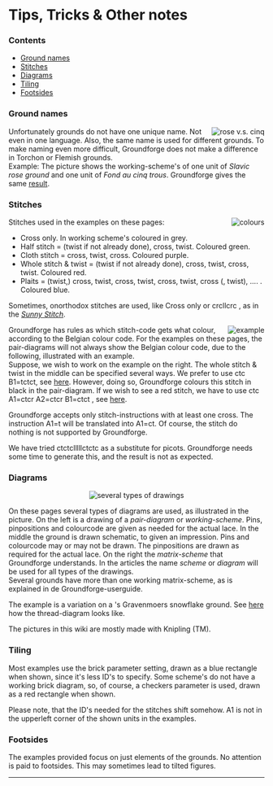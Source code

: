 # Tips, Tricks & Other notes

### Contents
* [Ground names](#ground-names)
* [Stitches](#stitches)
* [Diagrams](#diagrams)
* [Tiling](#tiling)
* [Footsides](#footsides)

### Ground names
<img alt="rose v.s. cinq" align="right" src="https://maetempels.github.io/MAE-gf/images_wt/gf-slaaf-vierge.png"> 

Unfortunately grounds do not have one unique name. Not even in one language. Also, the same name is used for different grounds. To make naming even more difficult, Groundforge does not make a difference in Torchon or Flemish grounds.         
Example: The picture shows the working-scheme's of one unit of _Slavic rose ground_ and one unit of _Fond au cinq trous_. Groundforge gives the same [result][ex-5G].

### Stitches
<img alt="colours" align="right" src="https://maetempels.github.io/MAE-gf/images_wt/gf-kleurtjes.png">

Stitches used in the examples on these pages:
* Cross only. In working scheme's coloured in <span class="b-grey">grey.</span>
* Half stitch = (twist if not already done), cross, twist. Coloured <span class="b-gree">green</span>.
* Cloth stitch = cross, twist, cross. Coloured <span class="b-purp">purple</span>.
* Whole stitch & twist = (twist if not already done), cross, twist, cross, twist. Coloured <span class="b-red">red</span>.
* Plaits = (twist,) cross, twist, cross, twist, cross, twist, cross (, twist), .... . Coloured <span class="b-blue">blue</span>.

Sometimes, onorthodox stitches are used, like <span class="stch">Cross only</span> or <span class="stch">crcllcrc</span> , as in the [_Sunny Stitch_][ex-sun]. 

<img alt="example" align="right" src="https://maetempels.github.io/MAE-gf/images_wt/gf-tctct.png">

Groundforge has rules as which stitch-code gets what colour, according to the Belgian colour code. For the examples on these pages, the pair-diagrams will not always show the Belgian colour code, due to the following, illustrated with an example.            
Suppose, we wish to work on the example on the right. The whole stitch & twist in the middle can be specified several ways. We prefer to use <span class="stch">ctc B1=tctct</span>, see [here][ex-tctct]. However, doing so, Groundforge colours this stitch in black in the pair-diagram. If we wish to see a red stitch, we have to use <span class="stch">ctc A1=ctcr A2=ctcr B1=ctct</span> , see [here][ex-ctct].

Groundforge accepts only stitch-instructions with at least one cross. The instruction <span class="stch">A1=t</span> will be translated into <span class="stch">A1=ct</span>. Of course, the stitch <span class="stch">do nothing</span> is not supported by Groundforge.
       

We have tried <span class="stch">ctctclllllctctc</span>  as a substitute for picots. Groundforge needs some time to generate this, and the result is not as expected.

### Diagrams
<p align="center"><img alt="several types of drawings" src="https://maetempels.github.io/MAE-gf/images/gf%20picts.png"></p>

On these pages several types of diagrams are used, as illustrated in the picture. On the left is a drawing of a _pair-diagram_ or _working-scheme_. Pins, pinpositions and colourcode are given as needed for the actual lace. In the middle the ground is drawn schematic, to given an impression. Pins and colourcode may or may not be drawn. The pinpositions are drawn as required for the actual lace. On the right the _matrix-scheme_ that Groundforge understands. In the articles the name _scheme_ or _diagram_ will be used for all types of the drawings.                     
Several grounds have more than one working matrix-scheme, as is explained in de Groundforge-userguide.    

The example is a variation on a 's Gravenmoers snowflake ground. See [here][ex-0306] how the thread-diagram looks like.      

The pictures in this wiki are mostly made with Knipling (TM).

### Tiling
Most examples use the <span class="elem">brick</span> parameter setting, drawn as a blue rectangle when shown, since it's less ID's to specify. Some scheme's do not have a working brick diagram, so, of course, a <span class="elem">checkers</span> parameter is used, drawn as a red rectangle when shown.           

Please note, that the ID's needed for the stitches shift somehow. <span class="elem">A1</span> is not in the upperleft corner of the shown units in the examples.

### Footsides
The examples provided focus on just elements of the grounds. No attention is paid to footsides. This may sometimes lead to tilted figures.

***


[ex-sun]: https://github.com/MAETempels/MAE-gf/wiki/Marian's-patterns#sunny-stitch

[ex-tctct]: https://d-bl.github.io/GroundForge/index.html?m=88%2011%3Bbricks%3B16%3B16%3B0%3B0&s1=ctc%20B1%3Dtctct
[ex-ctct]: https://d-bl.github.io/GroundForge/index.html?m=88%2011%3Bbricks%3B16%3B16%3B0%3B0&s1=ctc%20B1%3Dctct%20A2%3Dctcr%20A1%3Dctcr
[ex-5G]: https://d-bl.github.io/GroundForge/index.html?m=5831%20-4-7%3Bbricks%3B16%3B16%3B0%3B0&s1=ct%20A1%3Dctct%20C1%3Dctct
[ex-0306]: https://d-bl.github.io/GroundForge/index.html?m=--B-C---%0A-E-5-O-K%0A5-----5-%0A-------5%3Bbricks%3B24%3B24%3B0%3B0&s1=c%20F4%3Dctct%20B2%3Dtct%20B4%3Dtctc%20A1%3Dcl%20C1%3Dcr


